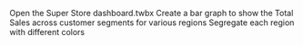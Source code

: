 Open the Super Store dashboard.twbx
Create a bar graph to show the Total Sales across customer segments for various regions
Segregate each region with different colors
